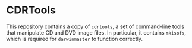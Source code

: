 # CDRTools

This repository contains a copy of `cdrtools`, a set of command-line
tools that manipulate CD and DVD image files. In particular, it contains
`mkisofs`, which is required for `darwinmaster` to function correctly.
